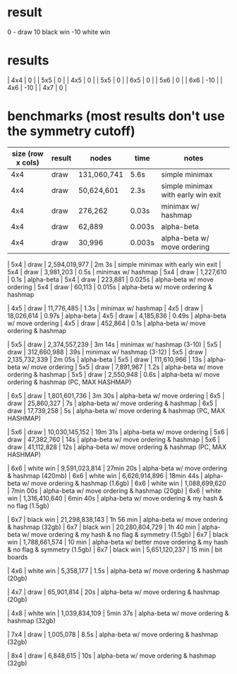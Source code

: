 # result

0 - draw
10 black win
-10 white win

# results

| 4x4 |   0 |
| 5x5 |   0 |
| 4x5 |   0 |
| 5x5 |   0 |
| 6x5 |   0 |
| 5x6 |   0 |
| 6x6 | -10 |
| 4x6 | -10 |
| 4x7 |   0 |

# benchmarks (most results don't use the symmetry cutoff)

| size (row x cols) | result | nodes | time | notes
|-|-|-|-|-|
| 4x4 | draw | 131,060,741 | 5.6s   | simple minimax
| 4x4 | draw |  50,624,601 | 2.3s   | simple minimax with early win exit
| 4x4 | draw |     276,262 | 0.03s  | minimax w/ hashmap
| 4x4 | draw |      62,889 | 0.003s | alpha-beta
| 4x4 | draw |      30,996 | 0.003s | alpha-beta w/ move ordering

| 5x4 | draw | 2,594,019,977 | 2m 3s  | simple minimax with early win exit
| 5x4 | draw |     3,981,203 | 0.5s   | minimax w/ hashmap
| 5x4 | draw |     1,227,610 | 0.1s   | alpha-beta
| 5x4 | draw |       223,881 | 0.025s | alpha-beta w/ move ordering
| 5x4 | draw |        60,113 | 0.015s | alpha-beta w/ move ordering & hashmap

| 4x5 | draw | 11,776,485 | 1.3s  | minimax w/ hashmap
| 4x5 | draw | 18,026,614 | 0.97s | alpha-beta
| 4x5 | draw |  4,185,836 | 0.49s | alpha-beta w/ move ordering
| 4x5 | draw |    452,864 | 0.1s  | alpha-beta w/ move ordering & hashmap

| 5x5 | draw | 2,374,557,239 | 3m 14s | minimax w/ hashmap (3-10)
| 5x5 | draw |   312,660,988 |    39s | minimax w/ hashmap (3-12)
| 5x5 | draw | 2,135,732,339 | 2m 05s | alpha-beta
| 5x5 | draw |   111,610,966 |    13s | alpha-beta w/ move ordering
| 5x5 | draw |     7,891,967 |   1.2s | alpha-beta w/ move ordering & hashmap
| 5x5 | draw |     2,550,948 |   0.6s | alpha-beta w/ move ordering & hashmap (PC, MAX HASHMAP)

| 6x5 | draw |  1,801,601,736 | 3m 30s | alpha-beta w/ move ordering
| 6x5 | draw |     25,860,327 |     7s | alpha-beta w/ move ordering & hashmap
| 6x5 | draw |     17,739,258 |     5s | alpha-beta w/ move ordering & hashmap (PC, MAX HASHMAP)

| 5x6 | draw | 10,030,145,152 | 19m 31s | alpha-beta w/ move ordering
| 5x6 | draw |     47,382,760 |     14s | alpha-beta w/ move ordering & hashmap
| 5x6 | draw |     41,112,828 |     12s | alpha-beta w/ move ordering & hashmap (PC, MAX HASHMAP)

| 6x6 | white win | 9,591,023,814 | 27min 20s | alpha-beta w/ move ordering & hashmap (420mb)
| 6x6 | white win | 6,626,914,896 | 18min 44s | alpha-beta w/ move ordering & hashmap (1.6gb)
| 6x6 | white win | 1,088,699,620 |  7min 00s | alpha-beta w/ move ordering & hashmap (20gb)
| 6x6 | white win | 1,316,410,640 |  6min 40s | alpha-beta w/ move ordering & my hash & no flag (1.5gb)

| 6x7 | black win | 21,298,838,143 | 1h 56 min | alpha-beta w/ move ordering & hashmap (32gb)
| 6x7 | black win | 20,280,804,729 | 1h 40 min | alpha-beta w/ move ordering & my hash & no flag & symmetry (1.5gb)
| 6x7 | black win |  1,788,661,574 |    10 min | alpha-beta w/ better move ordering & my hash & no flag & symmetry (1.5gb)
| 6x7 | black win |  5,651,120,237 |    15 min | bit boards

| 4x6 | white win | 5,358,177 | 1.5s | alpha-beta w/ move ordering & hashmap (20gb)

| 4x7 | draw | 65,901,814 | 20s | alpha-beta w/ move ordering & hashmap (20gb)

| 4x8 | white win | 1,039,834,109 | 5min 37s | alpha-beta w/ move ordering & hashmap (32gb)

| 7x4 | draw | 1,005,078 | 8.5s | alpha-beta w/ move ordering & hashmap (32gb)

| 8x4 | draw |  6,848,615 | 10s | alpha-beta w/ move ordering & hashmap (32gb)
